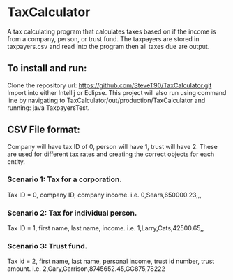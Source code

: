 # TaxCalculator
A tax calculating program that calculates taxes based on if the income is from a company, person, or trust fund. The taxpayers are stored in taxpayers.csv and read into the program then all taxes due are output.
## To install and run:
Clone the repository url: https://github.com/SteveT90/TaxCalculator.git
Import into either Intellij or Eclipse. This project will also run using command line by navigating to TaxCalculator/out/production/TaxCalculator and running: java TaxpayersTest.

## CSV File format:
Company will have tax ID of 0, person will have 1, trust will have 2.
These are used for different tax rates and creating the correct objects for each entity.
### Scenario 1: Tax for a corporation.
Tax ID = 0, company ID, company income. i.e. 0,Sears,650000.23,,,
### Scenario 2: Tax for individual person.
Tax ID = 1, first name, last name, income. i.e. 1,Larry,Cats,42500.65,,
### Scenario 3: Trust fund.
Tax id = 2, first name, last name, personal income, trust id number, trust amount. i.e. 2,Gary,Garrison,8745652.45,GG875,78222
